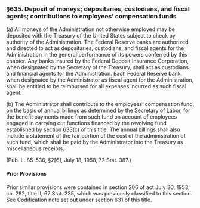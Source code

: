 ### §635. Deposit of moneys; depositaries, custodians, and fiscal agents; contributions to employees’ compensation funds ###

(a) All moneys of the Administration not otherwise employed may be deposited with the Treasury of the United States subject to check by authority of the Administration. The Federal Reserve banks are authorized and directed to act as depositaries, custodians, and fiscal agents for the Administration in the general performance of its powers conferred by this chapter. Any banks insured by the Federal Deposit Insurance Corporation, when designated by the Secretary of the Treasury, shall act as custodians and financial agents for the Administration. Each Federal Reserve bank, when designated by the Administrator as fiscal agent for the Administration, shall be entitled to be reimbursed for all expenses incurred as such fiscal agent.

(b) The Administrator shall contribute to the employees’ compensation fund, on the basis of annual billings as determined by the Secretary of Labor, for the benefit payments made from such fund on account of employees engaged in carrying out functions financed by the revolving fund established by section 633(c) of this title. The annual billings shall also include a statement of the fair portion of the cost of the administration of such fund, which shall be paid by the Administrator into the Treasury as miscellaneous receipts.

(Pub. L. 85–536, §2[6], July 18, 1958, 72 Stat. 387.)

#### Prior Provisions ####

Prior similar provisions were contained in section 206 of act July 30, 1953, ch. 282, title II, 67 Stat. 235, which was previously classified to this section. See Codification note set out under section 631 of this title.